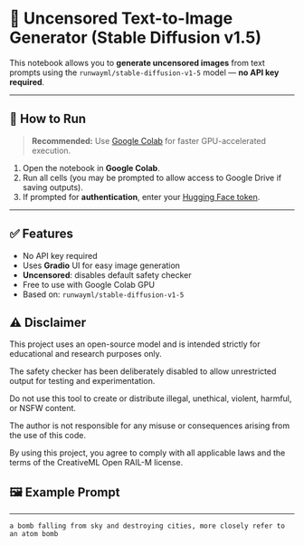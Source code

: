 # 🧨 Uncensored Text-to-Image Generator (Stable Diffusion v1.5)

This notebook allows you to **generate uncensored images** from text prompts using the `runwayml/stable-diffusion-v1-5` model — **no API key required**.

---

## 🚀 How to Run

> **Recommended:** Use [Google Colab](https://colab.research.google.com/) for faster GPU-accelerated execution.

1. Open the notebook in **Google Colab**.
2. Run all cells (you may be prompted to allow access to Google Drive if saving outputs).
3. If prompted for **authentication**, enter your [Hugging Face token](https://huggingface.co/settings/tokens).

---

## ✅ Features

- No API key required
- Uses **Gradio** UI for easy image generation
- **Uncensored**: disables default safety checker
- Free to use with Google Colab GPU
- Based on: `runwayml/stable-diffusion-v1-5`



## ⚠️ Disclaimer
This project uses an open-source model and is intended strictly for educational and research purposes only.

The safety checker has been deliberately disabled to allow unrestricted output for testing and experimentation.

Do not use this tool to create or distribute illegal, unethical, violent, harmful, or NSFW content.

The author is not responsible for any misuse or consequences arising from the use of this code.

By using this project, you agree to comply with all applicable laws and the terms of the CreativeML Open RAIL-M license.


## 🖼️ Example Prompt
---
```text
a bomb falling from sky and destroying cities, more closely refer to an atom bomb

